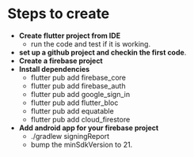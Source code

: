 # Steps to create

* **Create flutter project from IDE**
    * run the code and test if it is working.
* **set up a github project and checkin the first code**.
* **Create a firebase project**
* **Install dependencies**
  * flutter pub add firebase_core 
  * flutter pub add firebase_auth 
  * flutter pub add google_sign_in 
  * flutter pub add flutter_bloc 
  * flutter pub add equatable 
  * flutter pub add cloud_firestore
* **Add android app for your firebase project**
  * ./gradlew signingReport
  * bump the minSdkVersion to 21.

